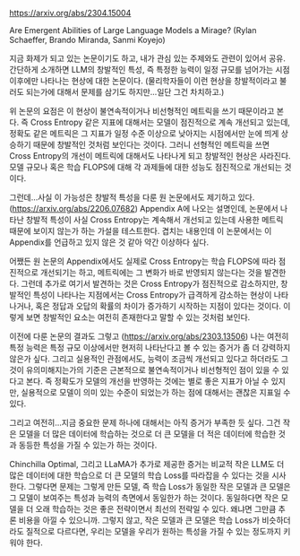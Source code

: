 https://arxiv.org/abs/2304.15004

Are Emergent Abilities of Large Language Models a Mirage? (Rylan Schaeffer, Brando Miranda, Sanmi Koyejo)

지금 화제가 되고 있는 논문이기도 하고, 내가 관심 있는 주제와도 관련이 있어서 공유. 간단하게 소개하면 LLM의 창발적인 특성, 즉 특정한 능력이 일정 규모를 넘어가는 시점 이후에만 나타나는 현상에 대한 논문이다. (물리학자들이 이런 현상을 창발적이라고 불러도 되는가에 대해서 문제를 삼기도 하지만...일단 그건 차치하고.)

위 논문의 요점은 이 현상이 불연속적이거나 비선형적인 메트릭을 쓰기 때문이라고 본다. 즉 Cross Entropy 같은 지표에 대해서는 모델이 점진적으로 계속 개선되고 있는데, 정확도 같은 메트릭은 그 지표가 일정 수준 이상으로 낮아지는 시점에서만 눈에 띄게 상승하기 때문에 창발적인 것처럼 보인다는 것이다. 그러니 선형적인 메트릭을 쓰면 Cross Entropy의 개선이 메트릭에 대해서도 나타나게 되고 창발적인 현상은 사라진다. 모델 규모나 혹은 학습 FLOPS에 대해 각 과제들에 대한 성능도 점진적으로 개선되는 것이다.

그런데...사실 이 가능성은 창발적 특성을 다룬 원 논문에서도 제기하고 있다. (https://arxiv.org/abs/2206.07682) Appendix A에 나오는 설명인데, 논문에서 나타난 창발적 특성이 사실 Cross Entropy는 계속해서 개선되고 있는데 사용한 메트릭 때문에 보이지 않는가 하는 가설을 테스트한다. 겹치는 내용인데 이 논문에서는 이 Appendix를 언급하고 있지 않은 것 같아 약간 이상하다 싶다.

어쨌든 원 논문의 Appendix에서도 실제로 Cross Entropy는 학습 FLOPS에 따라 점진적으로 개선되기는 하고, 메트릭에는 그 변화가 바로 반영되지 않는다는 것을 발견한다. 그런데 추가로 여기서 발견하는 것은 Cross Entropy가 점진적으로 감소하지만, 창발적인 특성이 나타나는 지점에서는 Cross Entropy가 급격하게 감소하는 현상이 나타나거나, 혹은 정답과 오답의 확률의 차이가 증가하기 시작하는 지점이 있다는 것이다. 이렇게 보면 창발적인 요소는 여전히 존재한다고 말할 수 있는 것처럼 보인다.

이전에 다룬 논문의 결과도 그렇고 (https://arxiv.org/abs/2303.13506) 나는 여전히 특정 능력은 특정 규모 이상에서만 현저히 나타난다고 볼 수 있는 증거가 좀 더 강력하지 않은가 싶다. 그리고 실용적인 관점에서도, 능력이 조금씩 개선되고 있다고 하더라도 그것이 유의미해지는가의 기준은 근본적으로 불연속적이거나 비선형적인 점이 있을 수 있다고 본다. 즉 정확도가 모델의 개선을 반영하는 것에는 별로 좋은 지표가 아닐 수 있지만, 실용적으로 모델이 의미 있는 수준이 되었는가 하는 점에 대해서는 괜찮은 지표일 수 있다.

그리고 여전히...지금 중요한 문제 하나에 대해서는 아직 증거가 부족한 듯 싶다. 그건 작은 모델을 더 많은 데이터에 학습하는 것으로 더 큰 모델을 더 적은 데이터에 학습한 것과 동등한 특성을 가질 수 있는가 하는 것이다.

Chinchilla Optimal, 그리고 LLaMA가 추가로 제공한 증거는 비교적 작은 LLM도 더 많은 데이터에 대한 학습으로 더 큰 모델의 학습 Loss를 따라잡을 수 있다는 것을 시사한다. 그렇다면 문제는 그렇게 만든 모델, 즉 학습 Loss가 동일한 작은 모델과 큰 모델은 그 모델이 보여주는 특성과 능력의 측면에서 동일한가 하는 것이다. 동일하다면 작은 모델을 더 오래 학습하는 것은 좋은 전략이면서 최선의 전략일 수 있다. 왜냐면 그만큼 추론 비용을 아낄 수 있으니까. 그렇지 않고, 작은 모델과 큰 모델은 학습 Loss가 비슷하더라도 질적으로 다르다면, 우리는 모델을 우리가 원하는 특성을 가질 수 있는 정도까지 키워야 한다.
